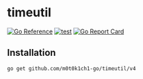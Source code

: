 # timeutil

[![Go Reference](https://pkg.go.dev/badge/github.com/m0t0k1ch1-go/timeutil/v4.svg)](https://pkg.go.dev/github.com/m0t0k1ch1-go/timeutil/v4)
[![test](https://github.com/m0t0k1ch1-go/timeutil/actions/workflows/test.yaml/badge.svg)](https://github.com/m0t0k1ch1-go/timeutil/actions/workflows/test.yaml)
[![Go Report Card](https://goreportcard.com/badge/github.com/m0t0k1ch1-go/timeutil/v4)](https://goreportcard.com/report/github.com/m0t0k1ch1-go/timeutil/v4)

## Installation

```
go get github.com/m0t0k1ch1-go/timeutil/v4
```
